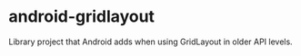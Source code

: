 android-gridlayout
==================

Library project that Android adds when using GridLayout in older API levels.